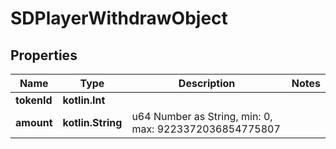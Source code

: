 
# SDPlayerWithdrawObject

## Properties
Name | Type | Description | Notes
------------ | ------------- | ------------- | -------------
**tokenId** | **kotlin.Int** |  | 
**amount** | **kotlin.String** | u64 Number as String, min: 0, max: 9223372036854775807 | 



